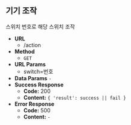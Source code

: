 **기기 조작**
---
  스위치 번호로 해당 스위치 조작
* **URL**
  * /action
* **Method**
  * `GET`
* **URL Params**
  * switch=번호
* **Data Params**
  `-`
* **Success Response**
  * **Code:** 200<br />
  * **Content:** `{ 'result': success || fail }`
* **Error Response**
  * **Code:** 500<br />
  * **Content:** `-`

